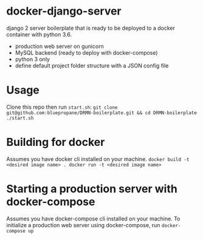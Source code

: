 # docker-django-server
django 2 server boilerplate that is ready to be deployed to a docker container with python 3.6.

- production web server on gunicorn 
- MySQL backend (ready to deploy with docker-compose)
- python 3 only
- define default project folder structure with a JSON config file

# Usage
Clone this repo then run `start.sh`:
`
git clone git@github.com:bluepropane/DRMN-boilerplate.git && cd DRMN-boilerplate
./start.sh
`

# Building for docker
Assumes you have docker cli installed on your machine.
`
docker build -t <desired image name> .
docker run -t <desired image name>
`

# Starting a production server with docker-compose
Assumes you have docker-compose cli installed on your machine.
To initialize a production web server using docker-compose, run
`
docker-compose up
`